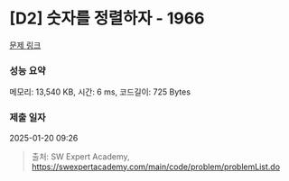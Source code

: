 # [D2] 숫자를 정렬하자 - 1966 

[문제 링크](https://swexpertacademy.com/main/code/problem/problemDetail.do?contestProbId=AV5PrmyKAWEDFAUq) 

### 성능 요약

메모리: 13,540 KB, 시간: 6 ms, 코드길이: 725 Bytes

### 제출 일자

2025-01-20 09:26



> 출처: SW Expert Academy, https://swexpertacademy.com/main/code/problem/problemList.do